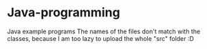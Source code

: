 # Java-programming
Java example programs
    The names of the files don't match with the classes, because I am too lazy to upload the whole "src" folder :D
